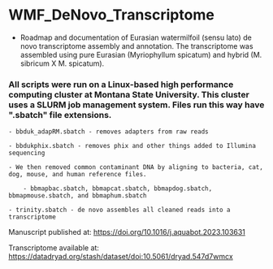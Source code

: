# WMF_DeNovo_Transcriptome

- Roadmap and documentation of Eurasian watermilfoil (sensu lato) de novo transcriptome assembly and annotation. The transcriptome was assembled using pure Eurasian (Myriophyllum spicatum) and hybrid (M. sibricum X  M. spicatum).

### All scripts were run on a Linux-based high performance computing cluster at Montana State University. This cluster uses a SLURM job management system. Files run this way have ".sbatch" file extensions. 

	- bbduk_adapRM.sbatch - removes adapters from raw reads 

	- bbdukphix.sbatch - removes phix and other things added to Illumina sequencing 

	- We then removed common contaminant DNA by aligning to bacteria, cat, dog, mouse, and human reference files.

		- bbmapbac.sbatch, bbmapcat.sbatch, bbmapdog.sbatch, bbmapmouse.sbatch, and bbmaphum.sbatch

	- trinity.sbatch - de novo assembles all cleaned reads into a transcriptome 


Manuscript published at: https://doi.org/10.1016/j.aquabot.2023.103631 

Transcriptome available at: https://datadryad.org/stash/dataset/doi:10.5061/dryad.547d7wmcx





